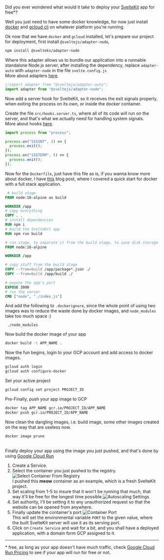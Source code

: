 Did you ever wondered what would it take to deploy your [SvelteKit](https://kit.svelte.dev) app for free\*?

Well you just need to have some docker knowledge, for now just install [docker](https://docs.docker.com/engine/install) and [gcloud cli](https://cloud.google.com/sdk/docs/install) on whatever platform you're running.

Ok now that we have `docker` and `gcloud` installed, let's prepare our project for deployment, first install `@sveltejs/adapter-node`,

```bash
npm install @svelteks/adapter-node
```

Where this adapter allows us to bundle our application into a runnable standalone Node.js server, after installing the dependency, replace `adapter-auto` with `adapter-node` in the file `svelte.config.js`
\
More about adapters [here](https://kit.svelte.dev/docs/adapters).

```js
//import adapter from "@sveltejs/adapter-auto";
import adapter from "@sveltejs/adapter-node";
```

Now add a server hook for SvelteKit, so it receives the exit signals properly, when exiting the process on its own, or inside the docker container.

Create the file `src/hooks.server.ts`, where all of its code will run on the server, and that's what we actually need for handling system signals.
\
More about hooks [here](https://kit.svelte.dev/docs/hooks).

```ts
import process from "process";

process.on("SIGINT", () => {
  process.exit();
});
process.on("SIGTERM", () => {
  process.exit();
});
```

Now for the `Dockerfile`, just have this file as is, if you wanna know more about docker, I have [this](https://mbaraa.com/blog/learn-docker-by-dockerizing-a-springboot-sveltekit-mariadb-and-keycloak-app) blog post, where I covered a quick start for docker with a full stack application.

```dockerfile
 # build stage
FROM node:16-alpine as build

WORKDIR /app
# copy everything
COPY . .
# install dependencies
RUN npm i
# build the SvelteKit app
RUN npm run build

# run stage, to separate it from the build stage, to save disk storage
FROM node:16-alpine

WORKDIR /app

# copy stuff from the build stage
COPY --from=build /app/package*.json ./
COPY --from=build /app/build ./

# expose the app's port
EXPOSE 3000
# run the server
CMD ["node", "./index.js"]
```

And add the following to `.dockerignore`, since the whole point of using two images was to reduce the waste done by docker images, and `node_modules` take too much space :)

```gitignore
 ./node_modules
```

Now build the docker image of your app

```bash
docker build -t APP_NAME .
```

Now the fun begins, login to your GCP account and add access to docker images.

```bash
gcloud auth login
gcloud auth configure-docker
```

Set your active project

```bash
gcloud config set project PROJECT_ID
```

Pre-Finally, push your app image to GCP

```bash
docker tag APP_NAME gcr.io/PROJECT_ID/APP_NAME
docker push gcr.io/PROJECT_ID/APP_NAME
```

Now clean the dangling images, i.e. build image, some other images created on the way that are useless now.

```bash
docker image prune
```

\
Finally deploy your app using the image you just pushed, and that's done by using [Google Cloud Run](https://cloud.google.com/run/?hl=en)

1. Create a Service.
2. Select the container you just pushed to the registry.
   ![Select Container From Registry](https://mbaraa.com/img/5009_select_container_from_registry.png) \
    I pushed this **meow** container as an example, which is a fresh SvelteKit project.
3. Set scaling from 1-5 to insure that it won't be running that much, that way it'll be free for the longest time possible
   ![Autoscaling Settings](https://mbaraa.com/img/3057_autoscaling_settings.png)
4. Set authority, I'll be setting it to any unauthorized request so that the website can be opened from anywhere.
5. Finally update the container's port
   ![Container Port](https://mbaraa.com/img/6779_container_port.png)\
   This will set the environmental variable `PORT` to the given value, where the built SvelteKit server will use it as its serving port.
6. Click on `Create Service` and wait for a bit, and you shall have a deployed application, with a domain form GCP assigned to it.

---

\* free, as long as your app doesn't have much traffic, check [Google Cloud Run Pricing](https://cloud.google.com/run/pricing) to see if your app will run for free or not.
